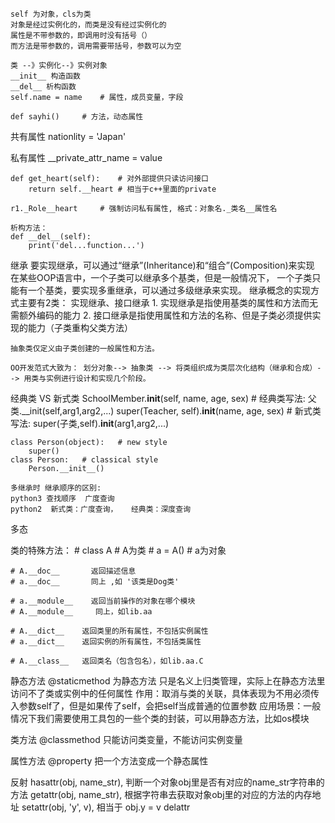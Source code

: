     self 为对象，cls为类
    对象是经过实例化的，而类是没有经过实例化的
    属性是不带参数的，即调用时没有括号（）
    而方法是带参数的，调用需要带括号，参数可以为空

    类 --》实例化--》实例对象
    __init__ 构造函数
    __del__ 析构函数
    self.name = name    # 属性，成员变量，字段

    def sayhi()     # 方法，动态属性

共有属性
    nationlity = 'Japan'

私有属性
    __private_attr_name = value

    def get_heart(self):    # 对外部提供只读访问接口
        return self.__heart # 相当于c++里面的private

    r1._Role__heart     # 强制访问私有属性, 格式：对象名._类名__属性名

    析构方法：
    def __del__(self):
        print('del...function...')

继承
    要实现继承，可以通过“继承”(Inheritance)和“组合”(Composition)来实现
    在某些OOP语言中，一个子类可以继承多个基类，但是一般情况下， 一个子类只能有一个基类，要实现多重继承，可以通过多级继承来实现。
    继承概念的实现方式主要有2类： 实现继承、接口继承
    1. 实现继承是指使用基类的属性和方法而无需额外编码的能力
    2. 接口继承是指使用属性和方法的名称、但是子类必须提供实现的能力（子类重构父类方法）

    抽象类仅定义由子类创建的一般属性和方法。

    OO开发范式大致为： 划分对象--> 抽象类 --> 将类组织成为类层次化结构（继承和合成）--> 用类与实例进行设计和实现几个阶段。

经典类 VS 新式类
    SchoolMember.__init__(self, name, age, sex)   # 经典类写法: 父类.__init(self,arg1,arg2,...)
    super(Teacher, self).__init__(name, age, sex)   # 新式类写法: super(子类,self).__init__(arg1,arg2,...)

    class Person(object):   # new style
        super()
    class Person:   # classical style
        Person.__init__()

    多继承时 继承顺序的区别:
    python3 查找顺序  广度查询
    python2  新式类：广度查询，   经典类：深度查询


多态

类的特殊方法：
    # class A   # A为类
    # a = A()   # a为对象

    # A.__doc__       返回描述信息
    # a.__doc__       同上 ,如 '该类是Dog类'

    # a.__module__    返回当前操作的对象在哪个模块
    # A.__module__     同上，如lib.aa

    # A.__dict__    返回类里的所有属性，不包括实例属性
    # a.__dict__    返回实例的所有属性，不包括类属性

    # A.__class__   返回类名（包含包名），如lib.aa.C

静态方法
    @staticmethod   为静态方法
    只是名义上归类管理，实际上在静态方法里访问不了类或实例中的任何属性
    作用：取消与类的关联，具体表现为不用必须传入参数self了，但是如果传了self，会把self当成普通的位置参数
    应用场景：一般情况下我们需要使用工具包的一些个类的封装，可以用静态方法，比如os模块


类方法
    @classmethod
    只能访问类变量，不能访问实例变量

属性方法
    @property
    把一个方法变成一个静态属性

反射
    hasattr(obj, name_str), 判断一个对象obj里是否有对应的name_str字符串的方法
    getattr(obj, name_str), 根据字符串去获取对象obj里的对应的方法的内存地址
    setattr(obj, 'y', v),   相当于 obj.y = v
    delattr